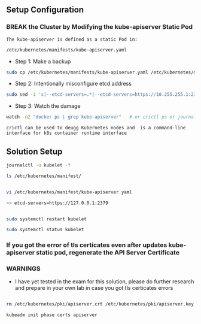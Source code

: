 ## Setup Configuration

### BREAK the Cluster by Modifying the kube-apiserver Static Pod

`The kube-apiserver is defined as a static Pod in:`

```bash
/etc/kubernetes/manifests/kube-apiserver.yaml
```

- Step 1: Make a backup

```bash
sudo cp /etc/kubernetes/manifests/kube-apiserver.yaml /etc/kubernetes/manifests/kube-apiserver.yaml.bak
```

- Step 2: Intentionally misconfigure etcd address

```bash
sudo sed -i 's|--etcd-servers=.*|--etcd-servers=https://10.255.255.1:2379|' /etc/kubernetes/manifests/kube-apiserver.yaml
```

- Step 3: Watch the damage

```bash
watch -n2 "docker ps | grep kube-apiserver"   # or crictl ps or journalctl -u kubelet
```
`crictl can be used to deugg Kubernetes nodes and  is a command-line interface for k8s container runtime interface`

## Solution Setup

```bash
journalctl -u kubelet -f

ls /etc/kubernetes/manifest/


vi /etc/kubernetes/manifest/kube-apiserver.yaml

>> etcd-servers=https://127.0.0.1:2379


sudo systemctl restart kubelet

sudo systemctl status kubelet
```
### **If you got the error of tls certicates even after updates kube-apiserver static pod, regenerate the API Server Certificate**

### **WARNINGS** 
- I have yet tested in the exam for this solution, please do further research and prepare in your own lab in case you got tls certicates errors 

```bash

rm /etc/kubernetes/pki/apiserver.crt /etc/kubernetes/pki/apiserver.key

kubeadm init phase certs apiserver
```
